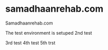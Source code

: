 # samadhaanrehab.com
Samadhaanrehab.com


The  test environment is setuped
2nd test

3rd test
4th test
5th trst